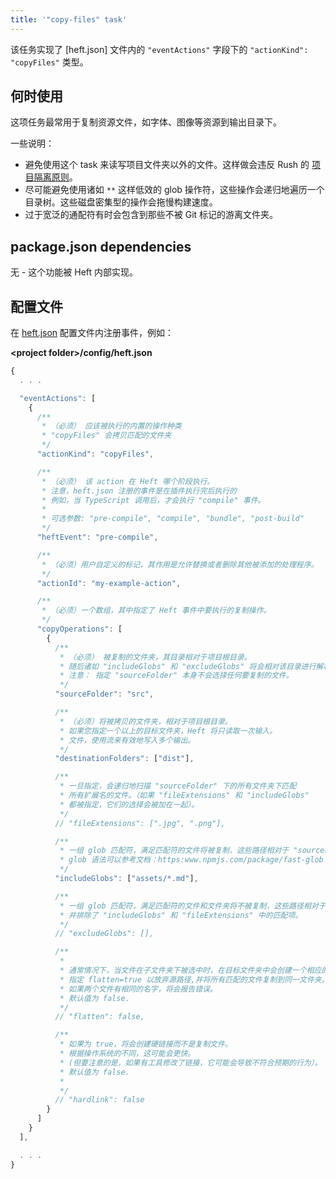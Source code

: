 ```yaml
---
title: '"copy-files" task'
---
```


该任务实现了 [heft.json] 文件内的 `"eventActions"` 字段下的 `"actionKind": "copyFiles"` 类型。

## 何时使用

这项任务最常用于复制资源文件，如字体、图像等资源到输出目录下。

一些说明：

- 避免使用这个 task 来读写项目文件夹以外的文件。这样做会违反 Rush 的 [项目隔离原则](.../heft_tutorials/heft_and_rush.md)。
- 尽可能避免使用诸如 `**` 这样低效的 glob 操作符，这些操作会递归地遍历一个目录树。这些磁盘密集型的操作会拖慢构建速度。
- 过于宽泛的通配符有时会包含到那些不被 Git 标记的游离文件夹。

## package.json dependencies

无 - 这个功能被 Heft 内部实现。

## 配置文件

在 [heft.json](../heft_configs/heft_json.md) 配置文件内注册事件，例如：

**&lt;project folder&gt;/config/heft.json**

```js
{
  . . .

  "eventActions": [
    {
      /**
       * （必须） 应该被执行的内置的操作种类
       * "copyFiles" 会拷贝匹配的文件夹
       */
      "actionKind": "copyFiles",

      /**
       * （必须） 该 action 在 Heft 哪个阶段执行。
       * 注意，heft.json 注册的事件是在插件执行完后执行的
       * 例如，当 TypeScript 调用后，才会执行 "compile" 事件。
       *
       * 可选参数: "pre-compile", "compile", "bundle", "post-build"
       */
      "heftEvent": "pre-compile",

      /**
       * （必须）用户自定义的标记，其作用是允许替换或者删除其他被添加的处理程序。
       */
      "actionId": "my-example-action",

      /**
       * （必须）一个数组，其中指定了 Heft 事件中要执行的复制操作。
       */
      "copyOperations": [
        {
          /**
           * （必须） 被复制的文件夹，其目录相对于项目根目录。
           * 随后诸如 "includeGlobs" 和 "excludeGlobs" 将会相对该目录进行解析。
           * 注意： 指定 "sourceFolder" 本身不会选择任何要复制的文件。
           */
          "sourceFolder": "src",

          /**
           * （必须）将被拷贝的文件夹，相对于项目根目录。
           * 如果您指定一个以上的目标文件夹，Heft 将只读取一次输入。
           * 文件，使用流来有效地写入多个输出。
           */
          "destinationFolders": ["dist"],

          /**
           * 一旦指定，会递归地扫描 "sourceFolder" 下的所有文件夹下匹配
           * 所有扩展名的文件。（如果 "fileExtensions" 和 "includeGlobs"
           * 都被指定，它们的选择会被加在一起）。
           */
          // "fileExtensions": [".jpg", ".png"],

          /**
           * 一组 glob 匹配符，满足匹配符的文件将被复制，这些路径相对于 "sourceFolder".
           * glob 语法可以参考文档：https:www.npmjs.com/package/fast-glob
           */
          "includeGlobs": ["assets/*.md"],

          /**
           * 一组 glob 匹配符，满足匹配符的文件和文件夹将不被复制，这些路径相对于 "sourceFolder".
           * 并排除了 "includeGlobs" 和 "fileExtensions" 中的匹配项。
           */
          // "excludeGlobs": [],

          /**
           *
           * 通常情况下，当文件在子文件夹下被选中时，在目标文件夹中会创建一个相应的文件夹。
           * 指定 flatten=true 以放弃源路径,并将所有匹配的文件复制到同一文件夹。
           * 如果两个文件有相同的名字，将会报告错误。
           * 默认值为 false.
           */
          // "flatten": false,

          /**
           * 如果为 true，将会创建硬链接而不是复制文件。
           * 根据操作系统的不同，这可能会更快。
           * (但要注意的是，如果有工具修改了链接，它可能会导致不符合预期的行为）。
           * 默认值为 false.
           *
           */
          // "hardlink": false
        }
      ]
    }
  ],

  . . .
}
```
